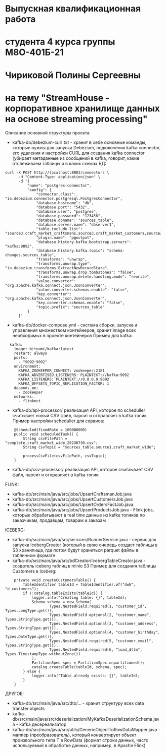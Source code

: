 # Выпускная квалификационная работа 
# студента 4 курса группы М8О-401Б-21
# Чириковой Полины Сергеевны
# на тему "StreamHouse - корпоративное хранилище данных на основе streaming processing"

Описание основной структуры проекта

- kafka-db/debezium-curl.txt - хранит в себе основные команды, которые нужны для запуска Debezium, подключения kafka connector, его удаления и настройки
CURL для создания kafka connector (убирает метаданные из сообщений в kafka, говорит, какие отслеживаем таблицы и в каких схемах БД:
```
curl -X POST http://localhost:8083/connectors \
      -H "Content-Type: application/json" \
      -d '{
          "name": "postgres-connector",
          "config": {
              "connector.class": "io.debezium.connector.postgresql.PostgresConnector",
              "database.hostname": "db",
              "database.port": "5432",
              "database.user": "postgres",
              "database.password": "123456",
              "database.dbname": "sources_table",
              "database.server.name": "dbserver1",
              "table.include.list": "source3.craft_market_craftsmans,source3.craft_market_customers,source3.craft_market_orders",
              "plugin.name": "pgoutput",
              "database.history.kafka.bootstrap.servers": "kafka:9092",
              "database.history.kafka.topic": "schema-changes.sources_table",
              "transforms": "unwrap",
              "transforms.unwrap.type": "io.debezium.transforms.ExtractNewRecordState",
              "transforms.unwrap.drop.tombstones": "false",
              "transforms.unwrap.delete.handling.mode": "rewrite",
              "value.converter": "org.apache.kafka.connect.json.JsonConverter",
              "value.converter.schemas.enable": "false",
              "key.converter": "org.apache.kafka.connect.json.JsonConverter",
              "key.converter.schemas.enable": "false",
              "topic.prefix": "sources_table"
          }
      }'
```

- kafka-db/docker-compose.yml - система сборки, запуска и управления множеством контейнеров, хранит image всех необходимых в проекте контейнеров
Пример для kafka:
```
  kafka:
    image: bitnami/kafka:latest
    restart: always
    ports:
      - "9092:9092"
    environment:
      KAFKA_ZOOKEEPER_CONNECT: zookeeper:2181
      KAFKA_ADVERTISED_LISTENERS: PLAINTEXT://kafka:9092
      KAFKA_LISTENERS: PLAINTEXT://0.0.0.0:9092
      KAFKA_OFFSETS_TOPIC_REPLICATION_FACTOR: 1
    depends_on:
      - zookeeper
    networks:
      - flinknet
```

- kafka-db/api-processor/ реализация API, которое по scheduller считывает новый CSV файл, парсит и отправляет в kafka топик
Пример настройки scheduller для сервиса:
```
    @Scheduled(fixedRate = 100000000)
    public void scheduledTask() {
        String csvFilePath = "complete_craft_market_wide_20230730.csv";
        String csvTopic = "sources_table.source1.craft_market_wide";

        processCsvFile(csvFilePath, csvTopic);
    }
```
- kafka-db/csv-processor/ реализация API, которое считаывает CSV файл, парсит и отправляет в kafka топик

FLINK:
- kafka-db/src/main/java/src/jobs/UpsertCraftsmanJob.java
- kafka-db/src/main/java/src/jobs/UpsertCustomersJob.java
- kafka-db/src/main/java/src/jobs/UpsertOrdersFactJob.java
- kafka-db/src/main/java/src/jobs/UpsertProductsJob.java - Flink jobs, которые обрабатывают в real time данные из kafka топиков по заказчикам, продавцам, товарам и заказам

ICEBERG:
- kafka-db/src/main/java/src/services/RunnerService.java - сервис для запуска IcebergCreator (который в свою очередь создаст таблицы в S3 хранилища, где потом будут храниться parquet файлы в табличном формате
- kafka-db/src/main/java/src/bdCreator/IcebergTableCreator.java - создатель iceberg таблиц в minio S3
Пример для создания таблицы Customers в Iceberg:
```
    private void createCustomersTable() {
        TableIdentifier tableId = TableIdentifier.of("dwh", "d_customers");
        if (!catalog.tableExists(tableId)) {
            logger.info("Creating table: {}", tableId);
            Schema schema = new Schema(
                    Types.NestedField.required(1, "customer_id",       Types.LongType.get()),
                    Types.NestedField.optional(2, "customer_name",      Types.StringType.get()),
                    Types.NestedField.optional(3, "customer_address",   Types.StringType.get()),
                    Types.NestedField.optional(4, "customer_birthday",  Types.DateType.get()),
                    Types.NestedField.required(5, "customer_email",     Types.StringType.get()),
                    Types.NestedField.required(6, "load_dttm",          Types.TimestampType.withoutZone())
            );
            PartitionSpec spec = PartitionSpec.unpartitioned();
            catalog.createTable(tableId, schema, spec);
        } else {
            logger.info("Table already exists: {}", tableId);
        }
    }
```
ДРУГОЕ:
- kafka-db/src/main/java/src/dto/... - хранит структуру всех data transfer objects
- kafka-db/src/main/java/src/deserialization/MyKafkaDeserializationSchema.java - kafka десереализатор
- kafka-db/src/main/java/src/utils/GenericObjectToRowDataMapper.java - маппер (преобразователь), который конвертирует объект произвольного типа T в RowData (формат строки данных, часто используемый в обработке данных, например, в Apache Flink)
